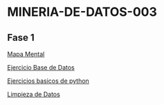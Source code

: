# MINERIA-DE-DATOS-003

## Fase 1

[Mapa Mental](https://github.com/MelenieTrevino/MINERIA-DE-DATOS-003/blob/main/MapaMental_1_1806559.pdf)


[Ejercicio Base de Datos](https://github.com/SahoriRamirez/MineriaDeDatos/blob/main/Ej1_BaseDatos_4.pdf)


[Ejercicios basicos de python](https://github.com/MelenieTrevino/MINERIA-DE-DATOS-003/blob/main/Ej_Python_1806559.ipynb)


[Limpieza de Datos](https://github.com/SahoriRamirez/MineriaDeDatos/blob/main/Archivos/Ej_Limpieza_04.ipynb)
